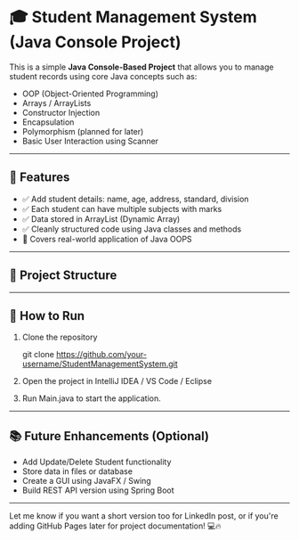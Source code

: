 # 🎓 Student Management System (Java Console Project)

This is a simple **Java Console-Based Project** that allows you to manage student records using core Java concepts such as:

- OOP (Object-Oriented Programming)
- Arrays / ArrayLists
- Constructor Injection
- Encapsulation
- Polymorphism (planned for later)
- Basic User Interaction using Scanner

---

## 📌 Features

- ✅ Add student details: name, age, address, standard, division
- ✅ Each student can have multiple subjects with marks
- ✅ Data stored in ArrayList (Dynamic Array)
- ✅ Cleanly structured code using Java classes and methods
- 🧠 Covers real-world application of Java OOPS

---

## 🧱 Project Structure


---

## 🚀 How to Run

1. Clone the repository

   git clone https://github.com/your-username/StudentManagementSystem.git

2. Open the project in IntelliJ IDEA / VS Code / Eclipse

3. Run Main.java to start the application.

---
## 📚 Future Enhancements (Optional)

- Add Update/Delete Student functionality
- Store data in files or database
- Create a GUI using JavaFX / Swing
- Build REST API version using Spring Boot

---

Let me know if you want a short version too for LinkedIn post, or if you're adding GitHub Pages later for project documentation! 💻🔥


